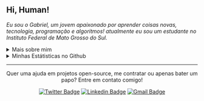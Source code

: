 <!--
![Imagem topo](./.github/assets/images/topo.png)
-->

<h2 align="left">
  Hi, Human!
</h2>

<p align="left">
  <em>
    Eu sou o Gabriel, um jovem apaixonado por aprender coisas novas, tecnologia, programação e algoritmos! atualmente eu sou um estudante no Instituto Federal de Mato Grosso do Sul.
  </em>
<p/>

<details>
  <summary>Mais sobre mim</summary>
  <ul>
    <li>🎓 Tecnólogo em Sistemas Para Internet - IFMS </li>
    <li>📚 Estudando Dev. Web e Mobile | Algoritmos | Matemática | Inglês</li>
  </ul>
</details>

<details>
  <summary>Minhas Estátisticas no Github</summary>
  <p>
    <img src="https://github-readme-stats.vercel.app/api/top-langs?locale=pt-br&username=Gabriel-Ayala&langs_count=5&theme=radical"%20alt="Techs%20utilizadas%20nos%20projetos" />
    <img src="https://github-readme-stats.vercel.app/api?locale=pt-br&username=Gabriel-Ayala&theme=radical&show_icons=true&include_all_commits=true"%20alt="Estátisticas%20Gerais" />
  </p>
</details>

<hr/>

<p align="center">
  Quer uma ajuda em projetos open-source, me contratar ou apenas bater um papo? Entre em contato comigo!
<p/>

<div align="center">

  [![Twitter Badge](https://img.shields.io/badge/-@__Gabriel_Ayala-4000FF?logo=twitter&logoColor=white)](https://twitter.com/__Gabriel_Ayala)
  [![Linkedin Badge](https://img.shields.io/badge/-Gabriel%20Neves%20Ayala-4000FF?logo=Linkedin&logoColor=white)](https://www.linkedin.com/in/gabriel-neves-ayala-04a6711a1/)
  [![Gmail Badge](https://img.shields.io/badge/-gabrielnevesayala@gmail.com-4000FF?logo=Gmail&logoColor=white)](mailto:gabrielnevesayala@gmail.com)
  
</div>

<!--
![Imagem Rodape](./.github/assets/images/rodape.png)
-->
